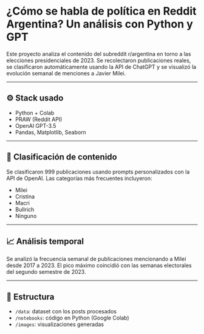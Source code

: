 # ¿Cómo se habla de política en Reddit Argentina? Un análisis con Python y GPT 

Este proyecto analiza el contenido del subreddit r/argentina en torno a las elecciones presidenciales de 2023. Se recolectaron publicaciones reales, se clasificaron automáticamente usando la API de ChatGPT y se visualizó la evolución semanal de menciones a Javier Milei.

---

## ⚙️ Stack usado

- Python + Colab
- PRAW (Reddit API)
- OpenAI GPT-3.5
- Pandas, Matplotlib, Seaborn

---

## 🧠 Clasificación de contenido

Se clasificaron 999 publicaciones usando prompts personalizados con la API de OpenAI. Las categorías más frecuentes incluyeron:

- Milei
- Cristina
- Macri
- Bullrich
- Ninguno

---

## 📈 Análisis temporal

Se analizó la frecuencia semanal de publicaciones mencionando a Milei desde 2017 a 2023. El pico máximo coincidió con las semanas electorales del segundo semestre de 2023.

---

## 📂 Estructura

- `/data`: dataset con los posts procesados
- `/notebooks`: código en Python (Google Colab)
- `/images`: visualizaciones generadas
